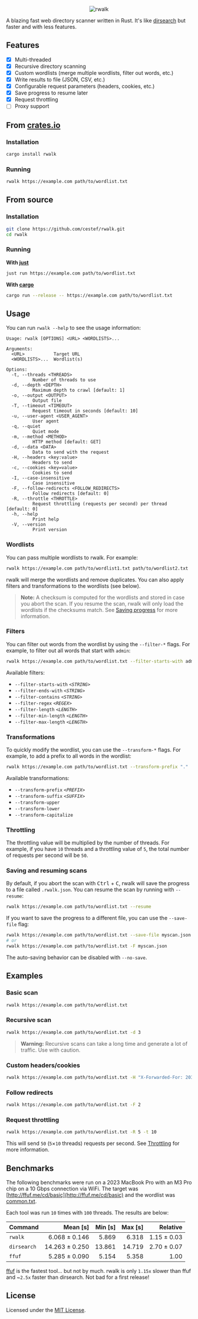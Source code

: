 <p align="center">
    <img src="assets/header.png" alt="rwalk" />
</p>

A blazing fast web directory scanner written in Rust. It's like [dirsearch](https://github.com/maurosoria/dirsearch) but faster and with less features.

## Features

- [x] Multi-threaded
- [x] Recursive directory scanning
- [x] Custom wordlists (merge multiple wordlists, filter out words, etc.) 
- [x] Write results to file (JSON, CSV, etc.)
- [x] Configurable request parameters (headers, cookies, etc.)
- [x] Save progress to resume later
- [x] Request throttling
- [ ] Proxy support

## From [crates.io](https://crates.io/crates/rwalk)

### Installation

```bash
cargo install rwalk
```

### Running

```bash
rwalk https://example.com path/to/wordlist.txt
```
## From source

### Installation

```bash
git clone https://github.com/cestef/rwalk.git
cd rwalk
```

### Running

**With [just](https://github.com/casey/just)**

```bash
just run https://example.com path/to/wordlist.txt
```

**With [cargo](https://doc.rust-lang.org/cargo/getting-started/installation.html)**

```bash
cargo run --release -- https://example.com path/to/wordlist.txt
```



## Usage

You can run `rwalk --help` to see the usage information:

```text
Usage: rwalk [OPTIONS] <URL> <WORDLISTS>...

Arguments:
  <URL>           Target URL
  <WORDLISTS>...  Wordlist(s)

Options:
  -t, --threads <THREADS>
          Number of threads to use
  -d, --depth <DEPTH>
          Maximum depth to crawl [default: 1]
  -o, --output <OUTPUT>
          Output file
  -T, --timeout <TIMEOUT>
          Request timeout in seconds [default: 10]
  -u, --user-agent <USER_AGENT>
          User agent
  -q, --quiet
          Quiet mode
  -m, --method <METHOD>
          HTTP method [default: GET]
  -d, --data <DATA>
          Data to send with the request
  -H, --headers <key:value>
          Headers to send
  -c, --cookies <key=value>
          Cookies to send
  -I, --case-insensitive
          Case insensitive
  -F, --follow-redirects <FOLLOW_REDIRECTS>
          Follow redirects [default: 0]
  -R, --throttle <THROTTLE>
          Request throttling (requests per second) per thread [default: 0]
  -h, --help
          Print help
  -V, --version
          Print version
```

### Wordlists

You can pass multiple wordlists to rwalk. For example:

```bash
rwalk https://example.com path/to/wordlist1.txt path/to/wordlist2.txt
```

rwalk will merge the wordlists and remove duplicates. You can also apply filters and transformations to the wordlists (see below).

> **Note:** A checksum is computed for the wordlists and stored in case you abort the scan. If you resume the scan, rwalk will only load the wordlists if the checksums match. See [Saving progress](#saving-and-resuming-scans) for more information.

### Filters

You can filter out words from the wordlist by using the `--filter-*` flags. For example, to filter out all words that start with `admin`:

```bash
rwalk https://example.com path/to/wordlist.txt --filter-starts-with admin
```

Available filters:

- `--filter-starts-with` _`<STRING>`_
- `--filter-ends-with` _`<STRING>`_
- `--filter-contains` _`<STRING>`_
- `--filter-regex` _`<REGEX>`_
- `--filter-length` _`<LENGTH>`_
- `--filter-min-length` _`<LENGTH>`_
- `--filter-max-length` _`<LENGTH>`_


### Transformations

To quickly modify the wordlist, you can use the `--transform-*` flags. For example, to add a prefix to all words in the wordlist:

```bash
rwalk https://example.com path/to/wordlist.txt --transform-prefix "."
```

Available transformations:

- `--transform-prefix` _`<PREFIX>`_
- `--transform-suffix` _`<SUFFIX>`_
- `--transform-upper`
- `--transform-lower`
- `--transform-capitalize`

### Throttling

The throttling value will be multiplied by the number of threads. For example, if you have `10` threads and a throttling value of `5`, the total number of requests per second will be `50`.

### Saving and resuming scans

By default, if you abort the scan with <kbd>Ctrl</kbd> + <kbd>C</kbd>, rwalk will save the progress to a file called `.rwalk.json`. You can resume the scan by running with `--resume`:

```bash
rwalk https://example.com path/to/wordlist.txt --resume
```

If you want to save the progress to a different file, you can use the `--save-file` flag:

```bash
rwalk https://example.com path/to/wordlist.txt --save-file myscan.json 
# or
rwalk https://example.com path/to/wordlist.txt -F myscan.json
```

The auto-saving behavior can be disabled with `--no-save`.

## Examples

### Basic scan

```bash
rwalk https://example.com path/to/wordlist.txt
```

### Recursive scan

```bash
rwalk https://example.com path/to/wordlist.txt -d 3
```
> **Warning:** Recursive scans can take a long time and generate a lot of traffic. Use with caution.

### Custom headers/cookies

```bash
rwalk https://example.com path/to/wordlist.txt -H "X-Forwarded-For: 203.0.113.195" -c "session=1234567890"
```

### Follow redirects


```bash
rwalk https://example.com path/to/wordlist.txt -F 2
```

### Request throttling

```bash
rwalk https://example.com path/to/wordlist.txt -R 5 -t 10
```

This will send `50` (`5`×`10` threads) requests per second. See [Throttling](#throttling) for more information.

## Benchmarks

The following benchmarks were run on a 2023 MacBook Pro with an M3 Pro chip on a 10 Gbps connection via WiFi. The target was [http://ffuf.me/cd/basic](http://ffuf.me/cd/basic) and the wordlist was [common.txt](https://github.com/danielmiessler/SecLists/blob/master/Discovery/Web-Content/common.txt).

Each tool was run `10` times with `100` threads. The results are below:

| Command     |       Mean [s] | Min [s] | Max [s] |    Relative |
| :---------- | -------------: | ------: | ------: | ----------: |
| `rwalk`     |  6.068 ± 0.146 |   5.869 |   6.318 | 1.15 ± 0.03 |
| `dirsearch` | 14.263 ± 0.250 |  13.861 |  14.719 | 2.70 ± 0.07 |
| `ffuf`      |  5.285 ± 0.090 |   5.154 |   5.358 |        1.00 |

[ffuf](https://github.com/ffuf/ffuf) is the fastest tool... but not by much. rwalk is only `1.15x` slower than ffuf and ~`2.5x` faster than dirsearch. Not bad for a first release!

## License

Licensed under the [MIT License](LICENSE).
